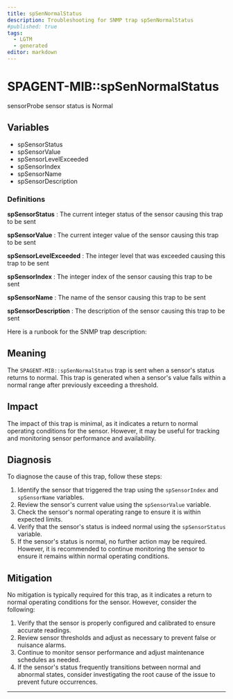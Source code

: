 ```yaml
---
title: spSenNormalStatus
description: Troubleshooting for SNMP trap spSenNormalStatus
#published: true
tags:
  - LGTM
  - generated
editor: markdown
---
```


# SPAGENT-MIB::spSenNormalStatus 

sensorProbe sensor status is Normal 


## Variables


  - spSensorStatus
  - spSensorValue
  - spSensorLevelExceeded
  - spSensorIndex
  - spSensorName
  - spSensorDescription 

### Definitions 


**spSensorStatus** 
: The current integer status of the sensor causing this trap to be sent 

**spSensorValue** 
: The current integer value of the sensor causing this trap to be sent 

**spSensorLevelExceeded** 
: The integer level that was exceeded causing this trap to be sent 

**spSensorIndex** 
: The integer index of the sensor causing this trap to be sent 

**spSensorName** 
: The name of the sensor causing this trap to be sent 

**spSensorDescription** 
: The description of the sensor causing this trap to be sent 


Here is a runbook for the SNMP trap description:

## Meaning

The `SPAGENT-MIB::spSenNormalStatus` trap is sent when a sensor's status returns to normal. This trap is generated when a sensor's value falls within a normal range after previously exceeding a threshold.

## Impact

The impact of this trap is minimal, as it indicates a return to normal operating conditions for the sensor. However, it may be useful for tracking and monitoring sensor performance and availability.

## Diagnosis

To diagnose the cause of this trap, follow these steps:

1. Identify the sensor that triggered the trap using the `spSensorIndex` and `spSensorName` variables.
2. Review the sensor's current value using the `spSensorValue` variable.
3. Check the sensor's normal operating range to ensure it is within expected limits.
4. Verify that the sensor's status is indeed normal using the `spSensorStatus` variable.
5. If the sensor's status is normal, no further action may be required. However, it is recommended to continue monitoring the sensor to ensure it remains within normal operating conditions.

## Mitigation

No mitigation is typically required for this trap, as it indicates a return to normal operating conditions for the sensor. However, consider the following:

1. Verify that the sensor is properly configured and calibrated to ensure accurate readings.
2. Review sensor thresholds and adjust as necessary to prevent false or nuisance alarms.
3. Continue to monitor sensor performance and adjust maintenance schedules as needed.
4. If the sensor's status frequently transitions between normal and abnormal states, consider investigating the root cause of the issue to prevent future occurrences.
---




